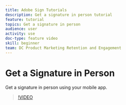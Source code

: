 ```yaml
---
title: Adobe Sign Tutorials
description: Get a signature in person tutorial
feature: tutorial
topics: Get a signature in person
audience: user
activity: use
doc-type: feature video
skill: beginner
team: DC Product Marketing Retention and Engagement
---
```


# Get a Signature in Person

Get a signature in person using your mobile app.

>[!VIDEO](https://video.tv.adobe.com/v/17362?hidetitle=true)